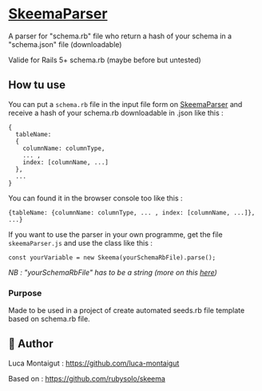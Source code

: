 # [SkeemaParser](https://luca-montaigut.github.io/SkeemaParser/)

A parser for "schema.rb" file who return a hash of your schema in a "schema.json" file (downloadable)

Valide for Rails 5+ schema.rb (maybe before but untested)

## How tu use

You can put a `schema.rb` file in the input file form on [SkeemaParser](https://luca-montaigut.github.io/SkeemaParser/)
and receive a hash of your schema.rb downloadable in .json like this :

```
{
  tableName:
  {
    columnName: columnType,
    ... ,
    index: [columnName, ...]
  },
  ...
}
```

You can found it in the browser console too like this :

`{tableName: {columnName: columnType, ... , index: [columnName, ...]}, ...}`

If you want to use the parser in your own programme, get the file `skeemaParser.js` and use the class like this :

```
const yourVariable = new Skeema(yourSchemaRbFile).parse();
```

_NB : "yourSchemaRbFile" has to be a string (more on this [here](https://developer.mozilla.org/fr/docs/Web/API/FileReader/readAsText))_

### Purpose

Made to be used in a project of create automated seeds.rb file template based on schema.rb file.

## 🐰 Author

Luca Montaigut : https://github.com/luca-montaigut

Based on : https://github.com/rubysolo/skeema

